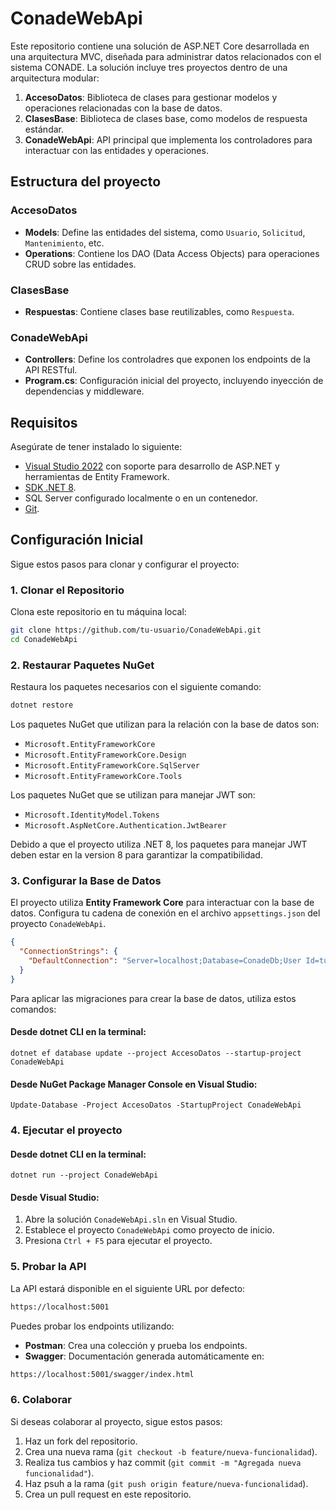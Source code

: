 # ConadeWebApi

Este repositorio contiene una solución de ASP.NET Core desarrollada en una arquitectura MVC, diseñada para administrar datos relacionados con el sistema CONADE. La solución incluye tres proyectos dentro de una arquitectura modular:

1. **AccesoDatos**: Biblioteca de clases para gestionar modelos y operaciones relacionadas con la base de datos.
2. **ClasesBase**: Biblioteca de clases base, como modelos de respuesta estándar.
3. **ConadeWebApi**: API principal que implementa los controladores para interactuar con las entidades y operaciones.

## Estructura del proyecto

### AccesoDatos

 - **Models**: Define las entidades del sistema, como `Usuario`, `Solicitud`, `Mantenimiento`, etc.
 - **Operations**: Contiene los DAO (Data Access Objects) para operaciones CRUD sobre las entidades.

### ClasesBase

 - **Respuestas**: Contiene clases base reutilizables, como `Respuesta`.

### ConadeWebApi

 - **Controllers**: Define los controladres que exponen los endpoints de la API RESTful.
 - **Program.cs**: Configuración inicial del proyecto, incluyendo inyección de dependencias y middleware. 

## Requisitos

Asegúrate de tener instalado lo siguiente:

- [Visual Studio 2022](https://visualstudio.microsoft.com/es/) con soporte para desarrollo de ASP.NET y herramientas de Entity Framework.
- [SDK .NET 8](https://dotnet.microsoft.com/download/dotnet/8.0).
- SQL Server configurado localmente o en un contenedor.
- [Git](https://git-scm.com/).

## Configuración Inicial

Sigue estos pasos para clonar y configurar el proyecto:

### 1. Clonar el Repositorio

Clona este repositorio en tu máquina local:

```bash
git clone https://github.com/tu-usuario/ConadeWebApi.git
cd ConadeWebApi
```

### 2. Restaurar Paquetes NuGet

Restaura los paquetes necesarios con el siguiente comando:

```bash
dotnet restore
```

Los paquetes NuGet que utilizan para la relación con la base de datos son:

- `Microsoft.EntityFrameworkCore`
- `Microsoft.EntityFrameworkCore.Design`
- `Microsoft.EntityFrameworkCore.SqlServer`
- `Microsoft.EntityFrameworkCore.Tools`

Los paquetes NuGet que se utilizan para manejar JWT son:

- `Microsoft.IdentityModel.Tokens`
- `Microsoft.AspNetCore.Authentication.JwtBearer` 

Debido a que el proyecto utiliza .NET 8, los paquetes para manejar JWT deben estar en la version 8 para garantizar la compatibilidad.

### 3. Configurar la Base de Datos

El proyecto utiliza **Entity Framework Core** para interactuar con la base de datos. Configura tu cadena de conexión en el archivo `appsettings.json` del proyecto `ConadeWebApi`.

```json
{
  "ConnectionStrings": {
    "DefaultConnection": "Server=localhost;Database=ConadeDb;User Id=tu_usuario;Password=tu_contraseña;"
  }
}
```

Para aplicar las migraciones para crear la base de datos, utiliza estos comandos:

#### Desde dotnet CLI en la terminal:

```
dotnet ef database update --project AccesoDatos --startup-project ConadeWebApi
```

#### Desde NuGet Package Manager Console en Visual Studio:

```
Update-Database -Project AccesoDatos -StartupProject ConadeWebApi
```

### 4. Ejecutar el proyecto


#### Desde dotnet CLI en la terminal:

```
dotnet run --project ConadeWebApi
```

#### Desde Visual Studio:

 1. Abre la solución `ConadeWebApi.sln` en Visual Studio.
 2. Establece el proyecto `ConadeWebApi` como proyecto de inicio.
 3. Presiona `Ctrl + F5` para ejecutar el proyecto.

### 5. Probar la API

La API estará disponible en el siguiente URL por defecto:

```bash
https://localhost:5001
```

Puedes probar los endpoints utilizando:

 - **Postman**: Crea una colección y prueba los endpoints.
 - **Swagger**: Documentación generada automáticamente en:

```bash
https://localhost:5001/swagger/index.html
```

### 6. Colaborar

Si deseas colaborar al proyecto, sigue estos pasos:

 1. Haz un fork del repositorio.
 2. Crea una nueva rama (`git checkout -b feature/nueva-funcionalidad`).
 3. Realiza tus cambios y haz commit (`git commit -m "Agregada nueva funcionalidad"`).
 4. Haz psuh a la rama (`git push origin feature/nueva-funcionalidad`).
 5. Crea un pull request en este repositorio.




